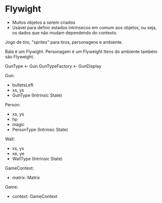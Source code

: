 # Flywight

- Muitos objetos a serem criados
- Usável para definir estados intrínsecos em comum aos objetos, ou seja, os dados que não mudam dependendo do contexto.

Jogo de tiro, "sprites" para tiros, personagens e ambiente.

Bala é um Flywight.
Personagem é um Flyweight
Itens do ambiente também são Flyweight.


GunType <- Gun
GunTypeFactory <- GunDisplay

Gun:
 - bulletsLeft
 - xs, ys
 - GunType (Intrinsic State)

Person:
 - xs, ys
 - hp
 - magic
 - PersonType (Intrinsic State)

Wall:
 - xs, ys
 - xe, ye
 - WallType (Intrinsic State)

GameContext:
 - matrix: Matrix

Game:
 - context: GameContext